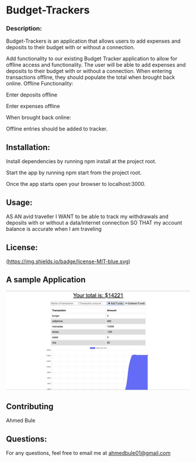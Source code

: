 # Budget-Trackers


### Description:
Budget-Trackers is an application that allows users to add expenses and deposits to their budget with or without a connection.

Add functionality to our existing Budget Tracker application to allow for offline access and functionality.
The user will be able to add expenses and deposits to their budget with or without a connection. When entering transactions offline, they should populate the total when brought back online.
Offline Functionality:


Enter deposits offline


Enter expenses offline


When brought back online:

Offline entries should be added to tracker.

## Installation:
 Install dependencies by running npm install at the project root.


Start the app by running npm start from the project root.


Once the app starts open your browser to localhost:3000.

## Usage:
AS AN avid traveller
I WANT to be able to track my withdrawals and deposits with or without a data/internet connection
SO THAT my account balance is accurate when I am traveling

## License:
(https://img.shields.io/badge/license-MIT-blue.svg)

## A sample Application 
![screenshot](budget-trackers.png)

## Contributing
Ahmed Bule

## Questions:
For any questions, feel free to email me at ahmedbule01@gmail.com